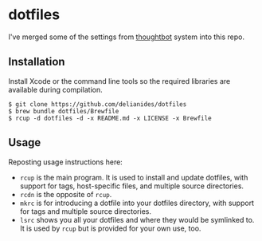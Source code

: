 dotfiles
========

I've merged some of the settings from [thoughtbot](https://github.com/thoughtbot/dotfiles) system into this repo.

Installation
------------

Install Xcode or the command line tools so the required libraries are available during compilation.

```
$ git clone https://github.com/delianides/dotfiles
$ brew bundle dotfiles/Brewfile
$ rcup -d dotfiles -d -x README.md -x LICENSE -x Brewfile
```

Usage
-----

Reposting usage instructions here:

- `rcup` is the main program. It is used to install and update dotfiles,
  with support for tags, host-specific files, and multiple source
  directories.
- `rcdn` is the opposite of `rcup`.
- `mkrc` is for introducing a dotfile into your dotfiles directory, with
  support for tags and multiple source directories.
- `lsrc` shows you all your dotfiles and where they would be symlinked
  to. It is used by `rcup` but is provided for your own use, too.

